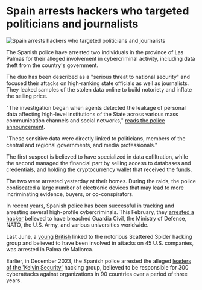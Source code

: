 # Spain arrests hackers who targeted politicians and journalists

![Spain arrests hackers who targeted politicians and journalists](https://www.bleepstatic.com/content/hl-images/2025/06/16/law-enforcement-arrest-red.jpg)

The Spanish police have arrested two individuals in the province of Las Palmas for their alleged involvement in cybercriminal activity, including data theft from the country's government.

The duo has been described as a "serious threat to national security" and focused their attacks on high-ranking state officials as well as journalists. They leaked samples of the stolen data online to build notoriety and inflate the selling price.

"The investigation began when agents detected the leakage of personal data affecting high-level institutions of the State across various mass communication channels and social networks," [reads the police announcement](https://policia.es/%5Fes/comunicacion%5Fprensa%5Fdetalle.php?ID=16602).

"These sensitive data were directly linked to politicians, members of the central and regional governments, and media professionals."

The first suspect is believed to have specialized in data exfiltration, while the second managed the financial part by selling access to databases and credentials, and holding the cryptocurrency wallet that received the funds.

The two were arrested yesterday at their homes. During the raids, the police confiscated a large number of electronic devices that may lead to more incriminating evidence, buyers, or co-conspirators.

In recent years, Spanish police has been successful in tracking and arresting several high-profile cybercriminals. This February, they [arrested a hacker](https://www.bleepingcomputer.com/news/legal/spain-arrests-suspected-hacker-of-us-and-spanish-military-agencies/) believed to have breached Guardia Civil, the Ministry of Defense, NATO, the U.S. Army, and various universities worldwide.

Last June, a [young British](https://www.bleepingcomputer.com/news/legal/alleged-scattered-spider-sim-swapper-arrested-in-spain/) linked to the notorious Scattered Spider hacking group and believed to have been involved in attacks on 45 U.S. companies, was arrested in Palma de Mallorca.

Earlier, in December 2023, the Spanish police arrested the alleged [leaders of the 'Kelvin Security'](https://www.bleepingcomputer.com/news/security/kelvin-security-hacking-group-leader-arrested-in-spain/) hacking group, believed to be responsible for 300 cyberattacks against organizations in 90 countries over a period of three years.